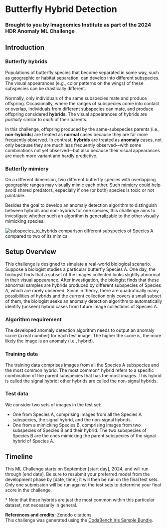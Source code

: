 # Butterfly Hybrid Detection
### Brought to you by Imageomics Institute as part of the 2024 HDR Anomaly ML Challenge


## Introduction 

### Butterfly hybrids
Populations of butterfly species that become separated in some way, such as geographic or habitat separation, can develop into different subspecies. The visual appearances (e.g., color patterns on the wings) of these subspecies can be drastically different.

Normally, only individuals of the same subspecies mate and produce offspring. Occasionally, where the ranges of subspecies come into contact or overlap, individuals from different subspecies can mate, and produce offspring considered **hybrids**. The visual appearances of hybrids are _partially_ similar to _each_ of their parents.

In this challenge, offspring produced by the same-subspecies parents (i.e., **non-hybrids**) are treated as **normal** cases because they are far more frequently observed. In contrast, **hybrids** are treated as **anomaly** cases, not only because they are much less frequently observed--with some combinations not yet observed--but also because their visual appearances are much more variant and hardly predictive.

### Butterfly mimicry
On a different dimension, two different butterfly species with overlapping geographic ranges may visually mimic each other. Such [mimicry](https://en.wikipedia.org/wiki/M%C3%BCllerian_mimicry) could help avoid shared predators, especially if one (or both) species is toxic or not palatable.

Besides the goal to develop an anomaly detection algorithm to distinguish between hybrids and non-hybrids for one species, this challenge aims to investigate whether such an algorithm is generalizable to the other visually mimicking species. 

![subspecies_to_hybrids comparison different subspecies of Species A compared to two of its mimics](https://github.com/user-attachments/assets/8647e1f5-4f99-48c6-8325-fdfd0e5d4c21)


## Setup Overview
This challenge is designed to simulate a real-world biological scenario. Suppose a biologist studies a particular butterfly Species A. One day, the biologist finds that a subset of the images collected looks slightly abnormal in their visual appearance. After investigation, the biologist finds that these abnormal samples are hybrids produced by different subspecies of Species A, which are rarely observed. Since in theory, there are quadratically many possibilities of hybrids and the current collection only covers a small subset of them, the biologist seeks an anomaly detection algorithm to automatically identify (unseen) hybrid cases from future image collections of Species A.

### Algorithm requirement
The developed anomaly detection algorithm needs to output an anomaly score (a real number) for each test image. The higher the score is, the more likely the image is an anomaly (i.e., hybrid).

### Training data
The training data comprises images from all the Species A subspecies and the most common hybrid. The most common* hybrid refers to a specific combination of the parent subspecies that has the most images. This hybrid is called the signal hybrid; other hybrids are called the non-signal hybrids.    

### Test data
We consider two sets of images in the test set:
- One from Species A, comprising images from all the Species A subspecies, the signal hybrid, and the non-signal hybrids.
- One from a mimicking Species B, comprising images from two subspecies of Species B and their hybrid. The two subspecies of Species B are the ones mimicking the parent subspecies of the signal hybrid of Species A.

## Timeline

This ML Challenge starts on September [start day], 2024, and will run through [end date]. Be sure to resubmit your preferred model from the development phase by [date, time]; it will then be run on the final test sets. Only one submission will be run against the test sets to determine your final score in the challenge.


\*  Note that these hybrids are just the most common within this particular dataset, not necessarily in general.

**References and credits:** Zenodo citations.<br />
This challenge was generated using the [CodaBench Iris Sample Bundle](https://github.com/codalab/competition-examples/tree/master/codabench/iris/bundle).
